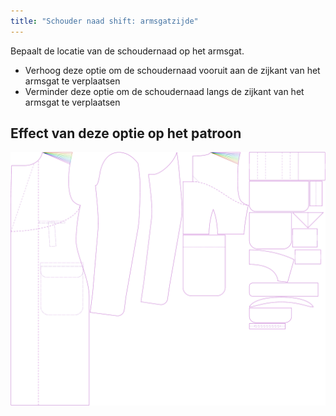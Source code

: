 ```yaml
---
title: "Schouder naad shift: armsgatzijde"
---
```


Bepaalt de locatie van de schoudernaad op het armsgat.

- Verhoog deze optie om de schoudernaad vooruit aan de zijkant van het armsgat te verplaatsen
- Verminder deze optie om de schoudernaad langs de zijkant van het armsgat te verplaatsen

## Effect van deze optie op het patroon

![Deze afbeelding toont het effect van deze optie door meerdere varianten die een andere waarde hebben voor deze optie te vervangen](carlton_s3armhole_sample.svg "Effect van deze optie op het patroon")
